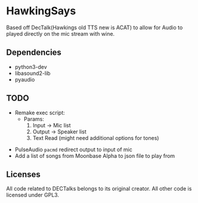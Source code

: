 # HawkingSays

Based off DecTalk(Hawkings old TTS new is ACAT) to allow
for Audio to played directly on the mic stream with wine.

## Dependencies

- python3-dev
- libasound2-lib
- pyaudio

## TODO

- Remake exec script:
  - Params:
    1. Input -> Mic list
    2. Output -> Speaker list
    3. Text Read (might need additional options for tones)

* PulseAudio `pacmd` redirect output to input of mic
* Add a list of songs from Moonbase Alpha to json file to play from

## Licenses

All code related to DECTalks belongs to its original creator. All other code
is licensed under GPL3.
